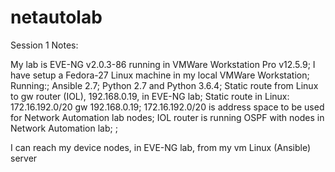 # netautolab

Session 1 Notes:

My lab is EVE-NG v2.0.3-86 running in VMWare Workstation Pro v12.5.9;
I have setup a Fedora-27 Linux machine in my local VMWare Workstation;
  Running:;
	Ansible 2.7;
	Python 2.7 and Python 3.6.4;
  Static route from Linux to gw router (IOL), 192.168.0.19, in EVE-NG lab;
	Static route in Linux: 172.16.192.0/20    gw 192.168.0.19;
		172.16.192.0/20 is address space to be used for Network Automation lab nodes;
		IOL router is running OSPF with nodes in Network Automation lab;
;

I can reach my device nodes, in EVE-NG lab, from my vm Linux (Ansible) server
